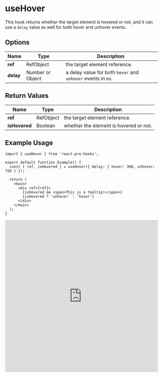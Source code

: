 # useHover

This hook returns whether the target element is hovered or not, and it can use a `delay` value as well for both hover and unhover events.

## Options

| Name      | Type             | Description                                                  |
| --------- | ---------------- | ------------------------------------------------------------ |
| **ref**   | RefObject        | the target element reference.                                |
| **delay** | Number or Object | a delay value for both `hover` and `unhover` events in `ms`. |

## Return Values

| Name          | Type      | Description                            |
| ------------- | --------- | -------------------------------------- |
| **ref**       | RefObject | the target element reference.          |
| **isHovered** | Boolean   | whether the element is hovered or not. |

## Example Usage

```tsx
import { useHover } from 'react-pre-hooks';

export default function Example() {
  const { ref, isHovered } = useHover({ delay: { hover: 300, unhover: 750 } });

  return (
    <main>
      <div ref={ref}>
        {isHovered && <span>This is a tooltip!</span>}
        {isHovered ? 'unhover' : 'hover'}
      </div>
    </main>
  );
}
```

<iframe src="https://codesandbox.io/embed/usehover-c356cz?fontsize=14&hidenavigation=1&module=%2Fsrc%2FComponent.tsx&theme=dark" style="width:100%; height:500px; border:0; overflow:hidden;" title="useHover" allow="accelerometer; ambient-light-sensor; camera; encrypted-media; geolocation; gyroscope; hid; microphone; midi; payment; usb; vr; xr-spatial-tracking" sandbox="allow-forms allow-modals allow-popups allow-presentation allow-same-origin allow-scripts"></iframe>
